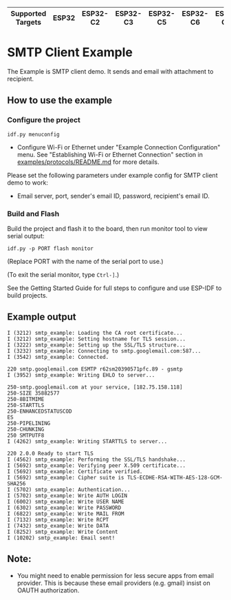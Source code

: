 | Supported Targets | ESP32 | ESP32-C2 | ESP32-C3 | ESP32-C5 | ESP32-C6 | ESP32-C61 | ESP32-H2 | ESP32-P4 | ESP32-S2 | ESP32-S3 |
| ----------------- | ----- | -------- | -------- | -------- | -------- | --------- | -------- | -------- | -------- | -------- |

# SMTP Client Example

The Example is SMTP client demo. It sends and email with attachment to recipient.


## How to use the example


### Configure the project

```
idf.py menuconfig
```

* Configure Wi-Fi or Ethernet under "Example Connection Configuration" menu. See "Establishing Wi-Fi or Ethernet Connection" section in [examples/protocols/README.md](../README.md) for more details.

Please set the following parameters under example config for SMTP client demo to work:
  - Email server, port, sender's email ID, password, recipient's email ID.


### Build and Flash

Build the project and flash it to the board, then run monitor tool to view serial output:

```
idf.py -p PORT flash monitor
```

(Replace PORT with the name of the serial port to use.)

(To exit the serial monitor, type ``Ctrl-]``.)

See the Getting Started Guide for full steps to configure and use ESP-IDF to build projects.



## Example output

```
I (3212) smtp_example: Loading the CA root certificate...
I (3212) smtp_example: Setting hostname for TLS session...
I (3222) smtp_example: Setting up the SSL/TLS structure...
I (3232) smtp_example: Connecting to smtp.googlemail.com:587...
I (3542) smtp_example: Connected.

220 smtp.googlemail.com ESMTP r62sm20390571pfc.89 - gsmtp
I (3952) smtp_example: Writing EHLO to server...

250-smtp.googlemail.com at your service, [182.75.158.118]
250-SIZE 35882577
250-8BITMIME
250-STARTTLS
250-ENHANCEDSTATUSCOD
ES
250-PIPELINING
250-CHUNKING
250 SMTPUTF8
I (4262) smtp_example: Writing STARTTLS to server...

220 2.0.0 Ready to start TLS
I (4562) smtp_example: Performing the SSL/TLS handshake...
I (5692) smtp_example: Verifying peer X.509 certificate...
I (5692) smtp_example: Certificate verified.
I (5692) smtp_example: Cipher suite is TLS-ECDHE-RSA-WITH-AES-128-GCM-SHA256
I (5702) smtp_example: Authentication...
I (5702) smtp_example: Write AUTH LOGIN
I (6002) smtp_example: Write USER NAME
I (6302) smtp_example: Write PASSWORD
I (6822) smtp_example: Write MAIL FROM
I (7132) smtp_example: Write RCPT
I (7432) smtp_example: Write DATA
I (8252) smtp_example: Write Content
I (10202) smtp_example: Email sent!
```


## Note:
  - You might need to enable permission for less secure apps from email provider. This is because these email providers (e.g. gmail) insist on OAUTH authorization.

